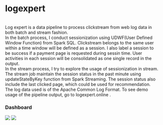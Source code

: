 logexpert
=============================

<br/>Log expert is a data pipeline to process clickstream from web log data in both batch and stream fashion. 
<br/>In the batch process, I conduct sessionization using UDWF(User Defined Window Function) from Spark SQL. Clickstream belongs to the same user within a time window will be defined as a session. I also label a session to be success if a payment page is requested during sessin time. User activities in each session will be consolidated as one single record in the output.
<br/>In the stream process, I try to explore the usage of sessionization in stream. The stream job maintain the session status in the past minute using updateStateByKey function from Spark Streaming. The session status also include the last clicked page, which could be used for recommendation.
<br/>The log data used is of the Apache Common Log Format. To see demo usage of the pipeline output, go to logexpert.online .

### Dashboard
![](https://drive.google.com/file/d/1TgqIuayrys2-mZi4fYaIxn-yrajeAtD3/view?usp=sharing)
![](https://drive.google.com/file/d/1VhAsNJY15EemedhvX_o96z6qqqw8cNrk/view?usp=sharing)
